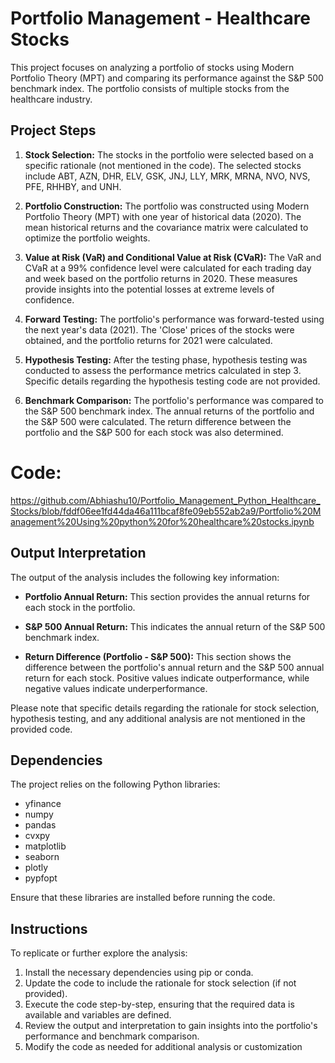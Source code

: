 # Portfolio Management - Healthcare  Stocks

This project focuses on analyzing a portfolio of stocks using Modern Portfolio Theory (MPT) and comparing its performance against the S&P 500 benchmark index. The portfolio consists of multiple stocks from the healthcare industry.

## Project Steps

1. **Stock Selection:** The stocks in the portfolio were selected based on a specific rationale (not mentioned in the code). The selected stocks include ABT, AZN, DHR, ELV, GSK, JNJ, LLY, MRK, MRNA, NVO, NVS, PFE, RHHBY, and UNH.

2. **Portfolio Construction:** The portfolio was constructed using Modern Portfolio Theory (MPT) with one year of historical data (2020). The mean historical returns and the covariance matrix were calculated to optimize the portfolio weights.

3. **Value at Risk (VaR) and Conditional Value at Risk (CVaR):** The VaR and CVaR at a 99% confidence level were calculated for each trading day and week based on the portfolio returns in 2020. These measures provide insights into the potential losses at extreme levels of confidence.

4. **Forward Testing:** The portfolio's performance was forward-tested using the next year's data (2021). The 'Close' prices of the stocks were obtained, and the portfolio returns for 2021 were calculated.

5. **Hypothesis Testing:** After the testing phase, hypothesis testing was conducted to assess the performance metrics calculated in step 3. Specific details regarding the hypothesis testing code are not provided.

6. **Benchmark Comparison:** The portfolio's performance was compared to the S&P 500 benchmark index. The annual returns of the portfolio and the S&P 500 were calculated. The return difference between the portfolio and the S&P 500 for each stock was also determined.

# Code: 
https://github.com/Abhiashu10/Portfolio_Management_Python_Healthcare_Stocks/blob/fddf06ee1fd44da46a111bcaf8fe09eb552ab2a9/Portfolio%20Management%20Using%20python%20for%20healthcare%20stocks.ipynb

## Output Interpretation

The output of the analysis includes the following key information:

- **Portfolio Annual Return:** This section provides the annual returns for each stock in the portfolio.

- **S&P 500 Annual Return:** This indicates the annual return of the S&P 500 benchmark index.

- **Return Difference (Portfolio - S&P 500):** This section shows the difference between the portfolio's annual return and the S&P 500 annual return for each stock. Positive values indicate outperformance, while negative values indicate underperformance.

Please note that specific details regarding the rationale for stock selection, hypothesis testing, and any additional analysis are not mentioned in the provided code.

## Dependencies

The project relies on the following Python libraries:

- yfinance
- numpy
- pandas
- cvxpy
- matplotlib
- seaborn
- plotly
- pypfopt

Ensure that these libraries are installed before running the code.

## Instructions

To replicate or further explore the analysis:

1. Install the necessary dependencies using pip or conda.
2. Update the code to include the rationale for stock selection (if not provided).
3. Execute the code step-by-step, ensuring that the required data is available and variables are defined.
4. Review the output and interpretation to gain insights into the portfolio's performance and benchmark comparison.
5. Modify the code as needed for additional analysis or customization


